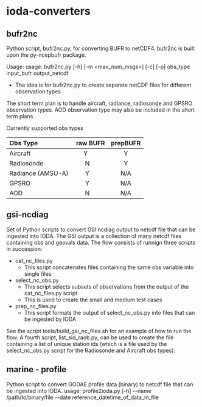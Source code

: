 # ioda-converters

## bufr2nc

Python script, bufr2nc.py, for converting BUFR to netCDF4. bufr2nc is built upon the py-ncepbufr package.

Usage: usage: bufr2nc.py [-h] [-m <max_num_msgs>] [-c] [-p] obs_type input_bufr output_netcdf
  * The idea is for bufr2nc.py to create separate netCDF files for different observation types

The short term plan is to handle aircraft, radiance, radiosonde and GPSRO observation types.
AOD observation type may also be included in the short term plans

Currently supported obs types

| Obs Type           | raw BUFR | prepBUFR |
|:-------------------|:--------:|:--------:|
| Aircraft           | Y        | Y        |
| Radiosonde         | N        | Y        |
| Radiance (AMSU-A)  | Y        | N/A      |
| GPSRO              | Y        | N/A      |
| AOD                | N        | N/A      |

## gsi-ncdiag

Set of Python scripts to convert GSI ncdiag output to netcdf file that can be ingested into IODA.
The GSI output is a collection of many netcdf files containing obs and geovals data.
The flow consists of runnign three scripts in succession:
* cat_nc_files.py
    * This script concatenates files containing the same obs variable into single files
* select_nc_obs.py
    * This script selects subsets of observations from the output of the cat_nc_files.py script
    * This is used to create the small and medium test cases
* prep_nc_files.py
    * This script formats the output of select_nc_obs.py into files that can be ingested by IODA

See the script tools/build_gsi_nc_files.sh for an example of how to run the flow.
A fourth script, list_sid_raob.py, can be used to create the file containing a list of unique station ids (which is a file used by the select_nc_obs.py script for the Radiosonde and Aircraft obs types).

## marine - profile
Python script to convert GODAE profile data (binary) to netcdf file that can be ingested into IODA.
usage: profile2ioda.py [-h] --name /path/to/binary/file --date reference_datetime_of_data_in_file
